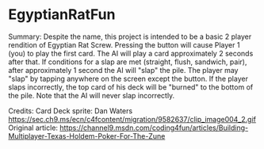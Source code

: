 # EgyptianRatFun

Summary: Despite the name, this project is intended to be a basic 2 player rendition of Egyptian Rat Screw. Pressing the button will cause Player 1 (you) to play the first card. The AI will play a card approximately 2 seconds after that. If conditions for a slap are met (straight, flush, sandwich, pair), after approximately 1 second the AI will "slap" the pile. The player may "slap" by tapping anywhere on the screen except the button. If the player slaps incorrectly, the top card of his deck will be "burned" to the bottom of the pile. Note that the AI will never slap incorrectly. 

Credits:
Card Deck sprite: Dan Waters
https://sec.ch9.ms/ecn/c4fcontent/migration/9582637/clip_image004_2.gif
Original article: 
https://channel9.msdn.com/coding4fun/articles/Building-Multiplayer-Texas-Holdem-Poker-For-The-Zune
